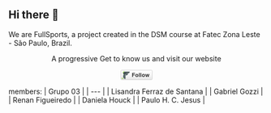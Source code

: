 ## Hi there 👋 
<!-- <img src="https://raw.githubusercontent.com/fullSports/Sig3_components/main/public/icone.png" width="20"> -->
We are FullSports, a project created in the DSM course at Fatec Zona Leste - São Paulo, Brazil. 
<!-- Get to know us and visit our website https://www.fullsports.dev.br -->

  <p align="center">A progressive Get to know us and visit our website</p>
    <p align="center">
  <a href="https://www.fullsports.dev.br" target="_blank">
     <svg xmlns="http://www.w3.org/2000/svg"
    xmlns:xlink="http://www.w3.org/1999/xlink" width="63" height="20" role="img" aria-label="Follow: ">
    <title>Follow: </title>
    <a target="_blank" xlink:href="https://twitter.com/intent/follow?screen_name=nestframework">
        <linearGradient id="a" x2="0" y2="100%">
            <stop offset="0" stop-color="#fcfcfc" stop-opacity="0"/>
            <stop offset="1" stop-opacity=".1"/>
        </linearGradient>
        <linearGradient id="b" x2="0" y2="100%">
            <stop offset="0" stop-color="#ccc" stop-opacity=".1"/>
            <stop offset="1" stop-opacity=".1"/>
        </linearGradient>
        <g stroke="#d5d5d5">
            <rect stroke="none" fill="#fcfcfc" x="0.5" y="0.5" width="62" height="19" rx="2"/>
        </g>
       <image id="image0" width="20" height="20" x="0" y="0"
    href="data:image/png;base64,iVBORw0KGgoAAAANSUhEUgAAAMYAAAC0CAYAAADPcVOXAAAABGdBTUEAALGPC/xhBQAAACBjSFJN
AAB6JgAAgIQAAPoAAACA6AAAdTAAAOpgAAA6mAAAF3CculE8AAAABmJLR0QA/wD/AP+gvaeTAAAr
KklEQVR42u2deZRdR33nv7+quve+tbvVUmu3LW8YYxtDbIgDmWBmEgjMQIBEQMzYMZCYHJYMmUnO
JJOtyckkTMIcFs8xIMBWLIOxOmAsATIOizC2MWADXiRZlqzd2nrvt96l6jd/9PaW+7ZWL6+f7ufY
p5/urVu37nv1vbX8fvUrICIiIiIiIiIiIiIiIiIiYkGhpS5AO7P9+Oa4ofRLLEFj71j3pWNE4KUu
U8TiIJa6AO0KM6jIsUtTq63re9Y5Vwxgs7XUZYpYPCJhhMAM+uqRWy9SSr2221KvsiFfuhEb5VKX
K2LxUEtdgHZk4MT7V2Rzxbet6Uu8yUB3GVeM5R0ZvUTOI6Ifu4LtvFlmc4X/4LvBLa5bfPVYIX+p
K7UCzix10SIWkajFqCB3RF3u5vTNyRXiGq+oFTPl7ZQmir6p84qoxSjhzgPv7WNX/Z6doN9SDiki
gIgMpMx4iEczUucR0Xtwii899760RPBGFuZ9VkJ00dRENhF5hvVpCUcvdRkjFo9IGADuOnxrDIF/
o7LFB1nwJippR0lQ3sv7g373SLDU5YxYPM77rtRnDnzEQRDcQAH9CZP/aiHLjZ7KFnlNnN2MAbPU
ZY1YPM7rFmP7ns32eDD6a7ajPmxs73UkUWWrUJZwiZBb6rJGLC7nbYvxgx/cqDJCXUe++FNN/n8W
ChaFOMiQRFZKk43cQc4vzssWYztvlsf2q5cZLW5xUvo3pc2xMFEwA9rHBBs1vtRljlhczrsWYztv
lhP7Ylcatt5lOXi3dDhB9V0pM4HvTSx1uSMWl/NKGP3cL3LPq8vZ8NtVnN9rxbmnvigYUsq8dJW3
1GWPWFzOm65UP/eLDc/uu8Jj6/cSafEHQvnrqEFTQUQGLEatVbFIGOcZ54UwtvNmOf7s/qvcAr07
vQI3keVfRKLxUhRli4IS6mwv3Giq9jyj47tSzKCJvc7Ffp7eFU+K96u4vkg0IQoAsByZ1axPHsJo
JIzzjI5vMbbuvXUNgX8n2a3eq1Le6mZaimmEQMFw8OI7aSByBznP6OgW4/P7f3+V67nvENJ8RKW8
ddTq0xoymmlsqZ8jYvFZkhbj80/cZq1aa9ZM+MHQey/eWpzv/JlBd+5/97rChHmPkPxhlcCFrbQU
07gFw3H2M2H5f2r3rd2ZkfxVR58MenyCzYFw8mOC2AgFAF6BDQCbjJmRIwtBZAyzEIaZDQAtIIzv
GwYRkyE2ZBgAyNCMQZGImJmJBdP08anPYvo8ABgyzMxEgGQWRFN5VZd/8ssQU3mCmaaPCzH52Rji
6c/MTMyCBDMZIhbMpAWTZFE0zEVwMA4orUmz0iIw0hgiCqBFQCQCoYzvBSIQImCllPF8n6WUrLUm
27LIGEOBEMIyhoJACAAQgBQiEFoIYbS2lJGTZaEgr2F7sAE2JrcSGBwYGJj3yZElCYZw/+Fbe+yN
3S8nT2ZWJ7LPXk9b/PnM/659795UmFB/bMXoj+Irgl4hqeUnZQbIiGcDi95685ptR7Y8eVs8m5tY
6WaxfuiI/s2zR9xXDx/lX/WKoouEcIgEqNo83uiuC2VNX6TflZkNMxsTlB4DpkRNwgBsiMhMPivx
5Pmq4hLABGBWpNP/LnkeAmkI8ojIJ5AWSp0iqf7xV6+4bEd/f/+8jgOXpMXwlRRdZG+IJZzYmMvj
AA7NV95feO7miycGvQ/H0/z+xErTPZeWYqacLrveWHDRF8+8Z83x/SNvPPO8+PWzR4Kr8xO0hoRD
IIK0p3+1yfu0eLflHqWFprzLlmQ9vDFmA3Txd3/yk5/sAuDOZ95LIoxcoPNplxPphP9a4aRy3+E/
O/NG+kSun/vFy7CH5jLYZQZ9cf/NmybOFP5HMi1vTq7irpbHFLN5wRiYIO+4R5/OvvvEHn3DieeC
q4W0JKAg1HKvzx0CM8GY2EJkvSTCuHXTVvebwx8dHrO9l/co4Vg+v/AD/ugLGp4jxza4AMZaya+f
+8Wd+w9e7k/o/57sUjen+ig+V1EYDWSGwKcPyOyp5/XaY8/glUZTXEgbjQyCEYsLs2Gjzc8f2rVr
3scYSyIMIvDOUX3YnVDu2dTZG1fafc+Put49q52hY9f1bGlpQVA/94sN+/dfnRsy/yveTe9I9Apr
LvWXGXBzwIk9wL6HDY2d0l1GowsgRHpoP5gZgetpKa2nsQBjtSWzY0iDw1o7T+TH9Stk9+i7Y07s
8W9i/eHrW3Dv3r5nsz2+7+DrdF5+NNmLN8S6J9dptwobYOIs8Mx3GceeMfDnfZ4sYiEwxkxA+EcW
Iu8ls2O8eeXtE4Eu3u9Q6sTYWPZSB85br8eZ7mavv/v0zcmsir/dG+fPxHqC356LKJiBwAOOP8t4
9F6DQ09Golg2MANsnvaIji1E9ktq4BOC9ykZ/3fbVvkMj76hG8kbt/PmujMczKB/PX7LhsIp8yF3
wvtE13rzUisuxFxFsf8R4CdfMxg8wuDI8WPZYLQGKfnIozt2ZBci/yUVxltXf/qsYf/LvT19j3m+
n1Lwb16P9ZfVSv+ZAx9x7j54yw2FM/pfDAd/l15LG6VqfQzADHh5xv4fMZ75nkZ+bCm/hYhWYWYY
oz0l5SNYIFvQkgqDCHyyN/9EMed/usvu+mUWuass2B94mD+6rjLtvcfetz7lTXwgOxJ8IdZj3tW1
Ribmarhzc8Ce7wNP/7uBuyDvm4gFhRkmCI67Uj69ULdoi/mW7dxv92L8N+KgWwP4l1KQeIjUxKcy
UPns6WwXa/X68cHCR0jpV8W74ZCc+0yRXwSeepCx/zGDYF5NQhGLAyNwPfa84if/0w03/Pl8W7yn
aQthAJNrJla56y9j2G84fTR7rRUzD6b77IvPHMvcpLl4pZMUDkmc09Sp9oEDP2b88kEDN4r7sSxh
Zri57CCRevPub+94YqHu0zZu51PW7v3MeP6b6dviWqpX5LKFv7NS3tUWiXO2JegAOP4ssOcHHIli
GcPGgIGHvaSzZyHv03Zu50Tgt6zfkrdXyyelsLdxQN65ioINcOYg8MtdBtmRKArOcoWZwVpnLWl9
9ccDA4WFvFfbCWOaN9Ptrm+5X7Tt2AMm4DnXZmYgMwzs3c0YPxOJYlnDzAT+gVb03YW+VdsKAwDe
2f2lEWPEX8eTycfmIo3JaVngwGPA6QORkWI5w5MGvUMkxSd2f+MbYwt9v7YWBgC8a8MXDhiNv4wn
nBdaFQcb4MQewgs/M9BRSOZlCzPDLRTH2KD/NS9/+SOLcc+2FwYReKRPPE5S/hNJkWn2OmZg7BSw
72GNQibqQi1ntO8XYfS/KDc/sFDTs5W0vTAA4AO0xc+b/Ndjjv1vRjdn6fSLwHOPMEZPRqJYzhhj
DAPf0AKf3bVr16JZnpaFMADgPT1fGQ0C/J+elckfMtcXBxvg7CHCi/sYJorvsWxhZvY87xFm3f/I
t741upj3XjbCAACsyhx0Pf2/u3oTe2qONxgoZoHnHzPIj0etxXKFmaGN2WvZ6qM/2LFj/2Lff1kJ
4500oAWbJ3SAzwlBoV5OzMDgYcLZw7xwoQYiFhZmBJ43Zkzw979+zTVPLUURlpUwAODtK7aOFSb0
jkQqcQ9AZXNNzEAxBxz+OcPNR6pYrjC4IG37Symtv7lYg+1Klp0wAODd6+864Rb8zydTiYfLxhsM
DB8VOHPIRK3FMoQnvWZdo82/+pb8+M6dO/NLVZZlKQwicGo8vS+fCz6bSDrPTY83Ag849oxBMZqe
XXZMu3uwoDsY5q9333vv0FKWZ1kKAwDefPntrgR+6OWw1XasM8xAfowwdIwxdweSiMWGmQEwOPBH
CfhbkYj/zffuv394qcu1bIUBAO9cd9dgkfU3vJx4QEgxPnQMyA5HqlguTLp5sK/94OeA+JDXnf7s
Q9u2tYXv87IWBgDENxRe8Ir+PZmz9PzZQ2Dfi4TR9jCDjWG/UBhCEPxfoeXvvfYV19y3e+v8xzGe
K22zUOlc+OQvbu059cTovxx83HlvboKWJFxkRAOmZ0nYuGzMUWLxHW3M/Xqi68e7d7ePIKZpm4VK
58KGA7nMwTEzPDHsk7TspS5OxBQ8NdhjZh/Mg0LQExB0n2Q8nFJ0amDg623rl9ARwti79yrO+j9d
TWS1bdeQS2cEmMv/veSElYXqnGsCIk8KMawDsw9CDIDM97qIji5EyP6FoCOEsedlewjfFytJtEcv
aqbST/alYbSGDgJo3wfYwC0W4ReLMOfgyDVl15+utUwgH5Ph9vX0cQIxCJP/83R6MiAwARpEmogC
mgzXpSfD9bMBwRCkBnFAJAISCCbzJUOE2UIz20wUgFkSkUckPKFkTlrW0Xgi8dNAyKcDDk71CSsz
MPC1tm0dwugIYVy1d5B+lkmuXKr7z779GTAM7fvwPRduLgfPLaKYzSHwPQRBUNLXbulNzETkCimH
pWUNkhAZqdSoJDkKKSeEJY8IUoMQfFJImSVjciDyAcAYo212Ald4bGtbB7bWQkq2PM+4tm2klGy7
rinEYkZlMqyUYsuyOJNJm9WrAw0AR1Mpjh86xOl0uqzQmUyGSo/19fUxAAwMDEzth7F86QhhHMEm
RRiJL3r05akukdEafrEA7XnIjo8hn8nCBP6kEFrMEUAeRAEmA6IEmNwkJU9SvCil3CuVOi6VOgmi
M8q2Txgph1Y4zvDu3btdLPPK2E50hDCGTw4LL8/WYmxfMjOgNBrG95EZGUE+MwGvUEDg+zDmnFx7
fBJiAoCPyU6+IpBPgjyp1EkhrSPKUgeFUkc10Smh9elf/PSn87obVcQkHSEMnAI0Cy0XSBilYwY9
1UXKjI6gkMvBd935HEhbzJwkogIBAQMSBJeEGBZEo0JSZqoblWEh3Ccfe2xZ9duXEx0hjMzKlUaO
jC7AJpdTFd4YFHNZFDMTGB8egVsstDpGmIGIIKSEUgpusRhymlJ2LCYEkUuAISkLluNklW0r5Tgb
lVLdQsorhJTF//iWt+SlEFlAuVJBM7MmIQID5QnSMwUURpoAgFBsjDGGtGAwtFTGTKaHR74MOE7a
EGnLdYUnpbC1Jq1to1l4SAGUYymkG3hB3HQBYBbasnLuwAKHslkKOsLAd+ONNyrV07NLKPs3523X
o0mnNvjFAnJjYxgdHITvNb+ykohgx2JQloV4MgknkUAsngAJASceh1QKB59+GvnMRNl1K1avwfpL
L4WYmWGbGqrPeBHP/Jnu1KE8IYDpPUZmlqSUpJlMBZr6zEQ+EQISpMEwxMSGmMEseXI/WM1kNEAM
hqDJ9D4YhoXI2/HYv5MO/un+u+9ecv+m+aQjWgwAYKZzt+xN1T7WGsVsBuNDg8iNj0M3MYgmIijL
QiKdRrKrC8mubiS7uyGUgpAKJMpNLEZrxOLxaWFM11xyYg6cZKpkWzMGY2rSdaaYJZ72FS1X+Lny
RVsVaZzK66nkLzC5A+WUX9PsHDFNRgU0gSkYwoLsg7eUdIYwNm1SPDTcDcuaex5TM0x+IY/xs2eR
GRuF7zW2RVm2jVR3D7p6e5FasQKxZApSKUCIkFuEbnbMIMrQ5BLnboAqmnFC3cmmBqcbQUSlFupG
iSu7kAGD93EQLNm6iYWiI4ShcjnH13rFXB6Gp4xwfqGA/MQYxoeG4BYad5njySR6Vq1Cd99qpFf0
gpTCzIbGM/2UuncGAAgps8ycIwjDHKQAyMne0HSq2i1CS9QQ0LlMHBBRnkCPmZUrI2G0IxwEiuaw
1zQzIygWMTE0iPHhIfhu4zFEPJlE79p1WL1xI+xEAiCBub22J6u+lHLMGB4XBMNMXQDSk6en7NFT
ZuvaD1H+PM2km8v3NPWh7LhUcjTQvH/X7bcvCzePVugIYQAAkWjpxxEE5CcmcPb4MRSy9XePISHg
xGLo27ARvWvXwk4kIaScGQdMVheqnqkq0Uulr9TUhUba9mnJfEYIMaELhTSD06VpKkVR2vWpvEf9
h5hMN19Ty8zMxDihhD7ZZAmWFR0hDLtY9H3LHmuUjpkhpUB6FbByPePx+19sKAqpFNZecAF6129A
oqt7ahBdURsZCO+nzH6srNDMDAgRKMs6LYgOCSFO6iC4AMDF9fIpy6OV+jj/VTcIguBgLGYvaryn
xaIjhDGWSvnxfH5IwEatGejJhfY+1l7g4Mo3GCR7A0hxIXZ9YS90EG4n6165Eusu2oSuvj4IZc3u
WlNZycLe2vUq4lQ+UkjXtpyTAjgqLLnX87zrZi+eHrE035U6V6pao3ppwTkDfnz02LHx+StB+9C2
btqtsBHwpCWfIUa1kY8ZbHTRy2VzYydfdNN9WXStDqAcxuW/Ece1r99YdYmyLFxw6WW45Opr0LNu
PaRlV2zlVFF56nltzxSjvCtFBCjbmnDizslYV+pIwnGO2pY1UXnx1GRtU4TbcGpX9HpTvXVhBhgn
JPOju3fv7shw2R0hjIGBASMd+1E7nthLRB4ws55YA3zKKxZ+lJ0Ye1DDfa5rHUASsGyF7nUKv3HL
eqy7rGcmLycex4VXvBTrLrsMsa4uzM1gyKUvfQAhlZYBpVTOsu0Xbct6UUo5qhzn7OS5JoQXdtc6
9o35hNn42tffTQIHF+wmS0xHdKUAsC34oB2zHoUUzMY4AOeNDsbcbPZZ7bunLYv8rpXOqt4LbcSS
FuyYAAnCqkuAN/7hZbjvH56GZSWx4bLL0N23GpNrOyb7SGVVrPItC4QPOYDaM0ZEU4YyMlLZLypb
DkohxmSxODhfX8hst6j26LyVrlPpcwSedxRS3Dcw8PWOcwWZplOEAcT9w9Khh5LJ1FmAc242eyrI
86lEMrmHKFgnlHnFS1+9ck3vBgdOHABN7vxKEtj0qhhef9N1OPW8AyeZBgnCzOueCFQW1a3xNFDD
ccF0OiKjhDpjYs7IQwMD7mte97qc1prn2Ey1TNhEWRMXBVKq7aKQ+8VilHGp6IiuFADsuHNHxrC1
W+vCl7VvdrLGg9ddccWPdt5775CV4qOxhKVWXSLXxlIEEjRjxNUBMHzcgg5WIp7uhpiZdZqCZyZj
qwhrGVqCSDMFuRVAFgBYCLf0nlX3m9OMFDd5rrn82OiDIOsrixmSfynonBYDwMAdd2QxVckA4BtT
f2M9MSsRCy5YuUmmSmu40cCp/TYO/CiB3MgiLoudFZsmIYoDAwMaAARk0aD28orSrk+zrdLk/cKK
0Or2VAxmzpFUny2ePbXo0ccXm45pMerRtYJ7Vl9kX9vdZ6npTooJgNP7bRx4uEQULXZgzrm/Q+ST
EDOzOkJi3tZXzFb81ksZJhpmNgQ8ZEn6SqfORJVyXgjDcdSlqZXmBhWbrCRGA2cPWTjwaAK50fKW
os62G5M0W8+aSCekcn3mWYs9c7UwahSoeR+q2gPvZpjxqtX6EBt8ZucSx5RdLDqqKxVGf/+NKr/G
XLZ6k72KxORuS2MnFQ48mkR2aHrmaYpmuhdl/Xyg2qRRvmyiHiTIs2OxmbWwLGXTLQZhbjNKrTI1
1TBBUt6eZv1YyxksUzq+xci/situJcQ18RWT6zUyQxIHHk1g4nSFKMIMaaEViRr8s8GbuCRPItIa
zXef5uwOMkemPI8DAexk1vcsl5hQ80HHCyMRpLsTXfQyJ0lwc4TDP4tj+KgF5rmOEMKMb+UVtlpf
5TaMUoIWhNF0CZtoGZprPdiA8X0t8M/fGRgYme9ytjMdLwxlYaOT4MuZCcefiuHUcw6MriGKKh+o
sHT1BUUz60obQ1S+I9RihotrNMZgZja+3s+g/gfvvfeZRSxaW9DRwujfvtnWrrm2a7XqGjpq4/hT
cQRua/5Ec6Ku6aDMbUOVnxK6PJtzWJTUoCB13UeYmZifFrb8cBrBT+f/C2p/Onrw7Y2rFXaaXqs9
GTv6ZAz58VrvgcauHzRzqAk32nrG8ZLloYahutxZpRIRl2fTgq2iQZGm8g/tQpUdZwazOciEvy2e
Ov3wrt27z8sQPR3dYgRC9iTS6pUnn4vJkWM2UG9c0aAbVbt6VqYLr3izCUr9MLSoF1pjri3G7P1a
HEdNBkA4TUr2D3Z17Tof7BW16OgWQ7BIZEZ59cl9MWgNnHNQAcKUuLj+seqeSXh+XP5iYjHnGYHa
92veBwqC6CQRfTruFe9/8stfPq8jHHa0MAjiotP7ra5iZsr/iWoFKOCZ2dryvgzNBmEGymagZo+V
+5e3tvq7vFnikqmyydmtOXalSp+r1vLa8vuy1vooC/lXPL7iazt23d7RflDN0LFdqf7+zfbwcXpT
YdyJVb3Rq6BwG0Z4uJt5pPac6YwBb3rR4EIsaZ30fzICvFfa6r8ltfdvuyJRAOjgFmNQ9Fw+cdL8
tlSiuT1QOLy1qExT8+LST7V0WC000+X7DeZNF/BLIsorIe/3An3n2UT8R0/ec8953X0qpSOFsbl/
sz0xTH9IFNuIsoFoaG2te5rr/KsmDWakZrthJFEyEaUAeDUvrfCsbXG1XkV6JuAYM77oKfr8rm3b
hpp/uPODjhRGbKzv0qCg30W2nO0q1qw803Fl6p4NP37uVansDa1Lpmu5zviAQwdE1elCToIZRSL+
pZDin+1C4cGBr3ReQOb5oBPHGETgN5GyVpfHfapFaUSO5uHQC0LdtUv/UXYfJpaWZYUWr6HPVc2H
r/blmo7kTESnlSU+SYSbX3nJJQ90YpTy+aLjWoxbP/jBNYV8cJO0rRIPi9K1Cc3EvqnFbNrwq1qc
kwJ4wnFmPdoN1R6Mt7w+m6f+YzDzuAQeBcnP5Y3+/kP33JPbca5fdIfTacKgAgdvJYiXl743CQQm
rtv3qQjqMS/9pHr3AgBB0lXj47PCIOPXWm3KTU8ElBTfmAwRniIh7xKsv3n/tq2Dja+MADpMGLd8
6EO9+Vzu/XYybSEkXE1NuNl3fdhajPrGvTIqZrqIiJ2SFkOSPQ7KBwCsVqZkp1uTqUVFBoRhIvyE
SWwNFD2azOUGp5fPRjRHRwmjUAxeBSGvpVB3jjqzUs2oou487HSSBn5I08dmzrEeisVmThqbJsRk
XCyrbj6VLQkzGzY5KeRxaVm7jAl2MPNT37h769iiffkdRscIo7+/X+w5fuLXle04la1FfTNG/XFD
Xb00MTVVtfF96TkS2kkmZw7FfGfEt+whAMlSq3fZ/hWlWwwY4xLRMWL6MUjuFJJ+ntb+ya1bt877
tmvnGx0jjCNjY12B7/+WFU9UnQv3ip05W2+2tjptdcZzhkhwxrZnujipFMY9Fd8H4AJmFqUer0Zr
GKM1DOeJcIykeoZBP9QC3/N0cPKhu7flEY0f5o2OEUaxULjMsu0rQ5cWUYM6XM+Nqi7ntp0Rw+j0
88/PZDAwMOC/+Z2/f1fgeZt04G/03aJrDA9Ztn2CpPi5kvbjJPiAkPJkX8yZ2LJlS2SpXiA6RRjE
zNeRkMmwVXcNpzlDLXg0ux9dRaJzeS2XSkmA/LGXvISwe/dM1vmEsyPtuk8rJS1hrKwHjCObzX17
1y7vHG8d0QIdIYzbbrtNjRl+jXKscINlEz6Ejdcbtd46NBIkSVEsbTEAYPfk+OC5xfv2IsLoCMt3
VsqUDvT15xLytWr1Xp1KTVUXNAlVrgenqAVoUzpCGL4x60jQhvmuZbUcCGt1qqr2W62ypVREEDGs
+vr6InG0IR3RlRIaL2UpU3NtMWo1Do2sFtVH6jvwVV6lWScGB0cWJbJ5RGt0QotBJPgqadm1o880
G/B7Nse6l4W7HDZwIAzB+DqReclLImG0IcteGJs3bxZBwNfUby1qnePQxXtN2Sco5EAjd5CKexvW
zuJ/YxHNsOyFgb6+uJJ0BWoIo75xr0nqBx+cOtb6PdiwdcnoaNRitCHLXhjKs5LamDXzmunU7NFs
wKewRK3vL1FxEzAbK5vNRsJoQ5a9MIwTdAOUqlm7SnYNaxrmJi6p9MdqcEVIV4qNVoVCIRJGG7L8
heH7q40xDuqNMVoxfHPIZGxTjUPjBRJVDoqGFTpkZrDTWPbCIEMXKMuq/RxNuZOXZtjsC7z1MAkh
UdCl39UVtRhtyLIXBkNfREQi/FwL9Tzk2hmoxvHwJM3lOXlEBI3C50QsCcteGMb3LxQqvDcyJ9/X
yl1aGWXdKwr5BFSPrRdyA/qIhWdZC2Pz5s3Sd7219e0OpYEQQqi0Y1Bjw10z1Ler8JQ71uLs5x3R
OstaGAAQBEGsgQ/r1N+W1uaVXFnHODjziauScYMFIJEk2ptlLwxm1nVt3lXhPyozCJ+VYlS6nM8k
rwoqFTZV26jFmLyOoWrElYpYWpa9MBrBVTW/ORob9ypajBa9SKa0FYmiTVnWwrjqqqtYkRqrm6hR
n6VRlybUpYQa5hMWgZAr8mWGsiYmInG0IctaGP39/YYlnTI6PGRSWLenMkHtPV3qERIOp9XqTQDY
yEI8vqx/g05l2f8oQsoX2ZjwkzP7S9QKy1y7wajflWp95FxLN2oiGmO0I8teGMqSh33fN6Gvfmrk
Ch5yulHXi0surjxU/1Y18oloR5a9MEip41QRTr88Qf14UtWHK8YDXOPa0DmrWmWg0FEKMyjoiizf
7ciyF4aQctgYk6/ZWapVsUv2i5k9XCNUSL1/Y24vf57zlRGLwbIXhiVlBswjlccrPDmqmYOvYLPV
uGpGKixSOVXv6x3RPix7YaS0zmrPO4gagZPDoZk/5c6CTaglbOVeS9V7NjAzM3Gg1Hm7l3Y7s+yF
sWXLlsCKxZ4Iax6IULuyNzO+mCMNo5XMhDuPPA3blWUvDABMQv4s8L0qY8akHWNOsXFKMyi7JDSr
esY9CpkWnhnfRF2pdqUThAGCPGB832t+++FG+YVTSyLVa51KF3DUb4XsoaFIHG1IRwhDWXw28LzR
0mP1q2PIuCBsSWsFs9Gm5qkuE8y5ZxKxEHSEMNLAOJF8vPnFQWG+Tk34P4XmVG0lDOtKhZaCKCjd
aiyifegIYWzZssUXtrxfh4wzwqnfnsyrxY3rRJwSImox2pSOEAYAMMUe40APVy1NrU7ZOK+ZD/Pz
Mq/lPELR+te2pWOE0WUKJ/3A/yU3jAlYPy5tq8cbCq2sK1W5OT3peDweiaMN6RhhbN26tWhb9gMc
6AZBOeu3KLXis81625YvN6oew9fbp698vz+Opmvblo4RBgBIgceg9QQ1tEZXhOCsgGsdq/AzaaVW
z1gzSoIviGgFX9vSWcLoLh4AzANsuMHLmEOCgdReszHziUKONUGtCV7TTCTQiCWho4Sx7RPb8tJR
X1MWMrXfxVRdU7mVkUX9FqOhO0jURiwLOkoYADieFC/0bVKHmnkXz645auXFXREdpJ4No0pw5dPE
IjLwtS2dJgywZZm1VzgPOwkq1ExEZX/Kr69xbE4jixqCmz0a2THalY4TRjyhKZ4ST62/0t4bnoKr
PUKYq539So3X9W5YN3wU1+2MEVGTBsmIxabjhBHrjflgdfSS65Lfj6XlWHWKkL3FiEKc/ZpsGRqZ
MeodiNzO25aOE4Y0gWYFlewRz194jfNMrdCc1RU2bA1r9XbErVIltLLF5MKkUqlIHG1Ix21aQkLE
LBm8xPiAFXNfBLQGVPmOrmFmjhJXEi77MHtNNc3Fv+UaZ4g4GmO0KcteGNt5s0xhrQLgnNkbS+TG
/O7xsdHjw2eke/zZMZ446/56etWajSRabBxL7OehQjlXmMFMkTDalLYUBjNoAJtFH64i4IgaG0NM
WMpJJq2khuhzINfHYPVJsKVALiPwAoiidQX08IuWy0eCp1jTyZ5V6cdHeoIuv1D4GzuRiDUzLdvK
GKOuYEI2oywf0VNk+W5jFlUY/dwvXoY91IerqIBhaSERi8FbmYC1WkD2AtTD4FWPIHfRWmC1hYm4
i5RM9fgrDThR9NwuHZhYNtBxE3BMCNKxmJxIxNTpGOz9ljQjMOKXiTWJofe/9J9dAO5t//Pme068
MP4aZdtvFkrV3UOynht6MzZAbmqfjtKMSR86dCgSRxtyTsJgBn0M/fQ6HLHH0BOz4FIMQrgophJw
VkjEVgImzdC9EnKNhVwf46IejfFeCdGtkXXyxk9OaJP2CkF34AeO0WxpzYoZohm7m1vQ3VnLX5lI
++m4k9wHFo+kdbc7fX7Lx7cdf9cH3/MPbjZ7Ybyr55qwh6j7jCGfakFELeykxACRAa4D8OS5/AwR
C0CoMPp/cKPq3XiNXCvcmHIsBaWlpVSvTNIaJ2ZdHIPTyzCpn0Ik34Q8+ehOb4B0GI7SCJIE0VcI
iqs9N7/CL+qkNqxMYCwwRLPeQa0Yo7XPidxEcJHs9Y8aS2TExXtm7QMENpu9n6lu+++9XPZOK5lK
U2mvpmSqtqIEAGadmbjVQcZUvmXrxMvuE2Y3j2gXqoTxhaduvvjCq7vfJgWtYNiXCaDbgBLaBGlt
gmQ2n+ke9XQq8IxjDEspSBvD07M+xFxnCngBXeZMwDGjaSIIvNGbaKDMcDYwMKBv/eit3x05m7vf
isX+K6QqL+NUJS6v+hWfqnQRstVkiDvI7GUh08ZEJp1+PhJHG1IlDD8wa079wrwjM1pYA0KfEW6y
Z1XCIkuD7ADC1oAwM46mWrNs/bbzDwOslDOedPTpsPNbP7V17F0fvPnjubGRKxNdva8iWfLoTcWr
Db9pTapajIpLeDJ8TqSK9qRKGKtWe0+Nj2VugxS9vqfTXtGs9gveei6aDZlM8Yp0V3qTivHaxCrt
JHpZiZgWIF7yPeWUoiIH5rSOhVm7J7nvjm3PveP9f/BnbjbzOSfdfSUJMW/LV6tolC8BzLrjDKyd
QpUw3nnBQAHAvul/M4M+9rF+6n31sOXEtVNAsYtZrM2PUh/71nWWTP82xQsvc7qDbrKCpscQ840d
t4aMMYdGVyBfJxm//IKLH3nmxRf+1MtlvuSkujaEpgobTpxzzKqQTBv6qEcsFXP+YZhBn/zx5ljS
jvUJllcL2L9jx9WbEc+sEzEtF/snX7E2udvLyr/+na7PPdoo7ebNm23PkX+iyP5LO93VO/NMFQ9Y
drxiwWzl7FOtJa1luZRY3E3gY/TM6e+gUPgvu3fvjuLXthlznq6d3PJhoADgGDOOf/aZm36MILYt
GJG/6ySsd6q0t16oxTHsMmBMgOOBNIeaST8wMOC95bbb7vDz40WdGf+HeKqru6wv2Iz7R5W9rnqq
tm6jMrlMNhpitCnz0sclAn/w5V8Zfd+1dz5qSfrHQsb/i+wx5yc6bwWL8dPbjhzXAf2iN1EejbAe
O7dsyXeTfZcx7j/mJ8ZGuTJoQfVTtvyl1L0+6kS1NfM6+CMCv+9X7hoUKv41lu5fjB6jr3njVmGh
xRFLOYe1F+z5ITZ5rVy3bdu2XK+V+AwJ/vNiZnyw5l5+ABpuVxnSlaob4ZanvrGItmRBZkU+cP2W
/JkbLntYxvXHRo8F/1ocjGUWypTFDJZQhw3T/n7qb7nvtnXr1uLqeOpuFvyB7PDgEROUd/ebDvoZ
UscrbSLVU7ccCaNNWbDpwn7qNx/6tW377NX88Ymz3h3uSGxsIVoOOyaHvQJ+obNdZ+eax5YtW/xX
XnL5A8pxbsmcPfuE9tyGPStqqS9Uc4+OaLq2TVnwH+bDv/KVo6ku/n/jg8U7iiMyN5/iYAYspQ76
XvHhzRs/WTyXvPr7+80D99zziJ2Mv2988MwOd2Lcn5mZCtlyte64Oexc+LAlEkabsig/zB/d8OUT
yaT8YmFcbA1ylj9vUfQFeTDWk54df5bmx4WbH/jyl59RvbE/9vzCX40Pnj1qPC/chbzeZjHV2U5f
NZ146m+05rtdWbQ31h++etsREffvCjLxH2p/HkJTMpCMx/ezCXYc6F4zPp9l/fbWgdOrk+nbbUvd
ND509kE3k/FbNfBxE8cICPr6+qIp2zZk0YRBBJacetr1srcH48kD57qokyQVpVQ/8hU9MZdBdyO2
bt1afOCrX30slU6/z/fdvxk/ffq0dl1uyoWEmhuBkIi8a9uVRe3jfuD6LX4qQd/zfPdTfsaamOt4
gxmwLfuFYt77/t6uC8YWssxfv+eeU7lE4tMUs9+eHx/dkh8dGeHAR1VI/5ozr7UfkhAtbW1XFn3w
d8u123IxxTtMwdkFPbeKEYurIWK50xh+eCFai0p2b91a3HXffY8npfwzA75pbPDs1zJnz2T8Qn5q
7Xa9COcVsW5LzpEU2auuuipqNdqQJZkVOXztJadEzL1D6vSRVlsNZrAU1rPa4Nub1941tJjlHhgY
yH5r+/aHnETij4VlvSMzMvq5weNHjxfHx42eGqTXG4RXnpFSZhaz/BHNsyTC6Kd+o6zgl2xwt2DL
bfY6ZsCyrMHAk98pGPfn8zQT1Sq88957h761fft3Le1/NOY4r/eKxfdODA3eO3Li2KnC6IjxCwWw
1pMF5ppbEmhpORNLUP6IJlgyyyszaOu+W381mUx9wVcjVzfjHMEG2paJB4Qwf/67a+5symFwsXjL
W96S8GKx9broX0tsrtOBf6MQ8ko7HktbTkwKpSCknPQCIYIOAj8oFv/2m/fd+/GlLntENUsWPocI
fPdBfcjPm92JdbHVrlvsNRqVqwFnllyTpCDdk3zEy+pPv6PvzsNL95WFs3PnzjyAg1P/f/1tb3tb
d0HKDYHBxaborhfS7ZZCrNHMFwrGSiueeEZY8t+WutwR4Sypr8523iyLL3Rdadl8vefn1xSLQdwv
6LRhhnZNPPDZBpNJrFAnUyvUsXTK+fHTKy+dk09Um0DX3XabWlko2N7x4260DqN9WXInNmbQbvTL
5588Sacy4YEB/u7G3XqJxhMREREREREREREREREREREREREREREREREREREREe3O/wcl2uLRe7od
wAAAACV0RVh0ZGF0ZTpjcmVhdGUAMjAyMy0wNC0yN1QyMTo1OTo0MyswMDowMPFRICUAAAAldEVY
dGRhdGU6bW9kaWZ5ADIwMjMtMDQtMjdUMjE6NTk6NDMrMDA6MDCADJiZAAAAKHRFWHRkYXRlOnRp
bWVzdGFtcAAyMDIzLTA0LTI3VDIxOjU5OjQzKzAwOjAw1xm5RgAAAABJRU5ErkJggg==" />
        <g aria-hidden="true" fill="#333" text-anchor="middle" font-family="Helvetica Neue,Helvetica,Arial,sans-serif" text-rendering="geometricPrecision" font-weight="700" font-size="110px" line-height="14px">
            <rect id="llink" stroke="#d5d5d5" fill="url(#a)" x=".5" y=".5" width="62" height="19" rx="2"/>
            <text aria-hidden="true" x="395" y="150" fill="#fff" transform="scale(.1)" textLength="350">Follow</text>
            <text x="395" y="140" transform="scale(.1)" textLength="350">Follow</text>
        </g>
    </a>
</svg>

  </a>
</p>

members:
| Grupo 03 |
| --- |
| Lisandra Ferraz de Santana |
| Gabriel Gozzi |
| Renan Figueiredo |
| Daniela Houck |
| Paulo H. C. Jesus |
